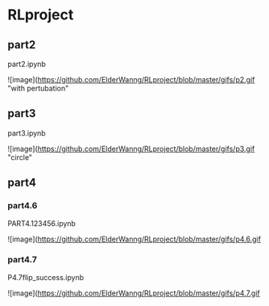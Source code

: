# RLproject

## part2

part2.ipynb

![image](https://github.com/ElderWanng/RLproject/blob/master/gifs/p2.gif "with pertubation"

## part3

part3.ipynb

![image](https://github.com/ElderWanng/RLproject/blob/master/gifs/p3.gif "circle"

## part4

### part4.6

PART4.123456.ipynb

![image](https://github.com/ElderWanng/RLproject/blob/master/gifs/p4.6.gif 

### part4.7

P4.7flip_success.ipynb

![image](https://github.com/ElderWanng/RLproject/blob/master/gifs/p4.7.gif 

